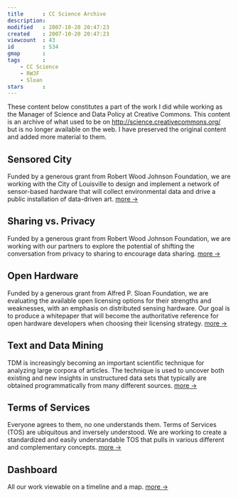 ```yaml
---
title      : CC Science Archive
description: 
modified   : 2007-10-20 20:47:23
created    : 2007-10-20 20:47:23
viewcount  : 43
id         : 534
gmap       : 
tags       :
    - CC Science
    - RWJF
    - Sloan
stars      : 
---
```


<div class="archive">
    These content below constitutes a part of the work I did while working as the Manager of Science and Data Policy at Creative Commons. This content is an archive of what used to be on <u>http://science.creativecommons.org/</u> but is no longer available on the web. I have preserved the original content and added more material to them.
</div>

## Sensored City

Funded by a generous grant from Robert Wood Johnson Foundation, we are working with the City of Louisville to design and implement a network of sensor-based hardware that will collect environmental data and drive a public installation of data-driven art. [more &rarr;](/Sensored-City)

## Sharing vs. Privacy

Funded by a generous grant from Robert Wood Johnson Foundation, we are working with our partners to explore the potential of shifting the conversation from privacy to sharing to encourage data sharing. [more &rarr;](/Sharing-v-Privacy)

## Open Hardware

Funded by a generous grant from Alfred P. Sloan Foundation, we are evaluating the available open licensing options for their strengths and weaknesses, with an emphasis on distributed sensing hardware. Our goal is to produce a whitepaper that will become the authoritative reference for open hardware developers when choosing their licensing strategy. [more &rarr;](/Open-Hardware)
    
## Text and Data Mining

TDM is increasingly becoming an important scientific technique for analyzing large corpora of articles. The technique is used to uncover both existing and new insights in unstructured data sets that typically are obtained programmatically from many different sources. [more &rarr;](/Text-and-Data-Mining)
            
## Terms of Services

Everyone agrees to them, no one understands them. Terms of Services (TOS) are ubiquitous and inversely understood. We are working to create a standardized and easily understandable TOS that pulls in various different and complementary concepts. [more &rarr;](/Terms-of-Services)

## Dashboard

All our work viewable on a timeline and a map. [more &rarr;](/Dashboard)